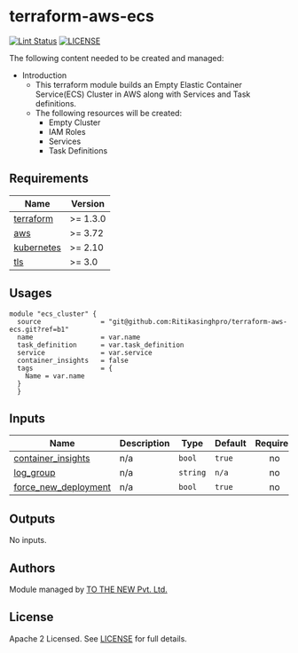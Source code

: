 # terraform-aws-ecs

[![Lint Status](https://github.com/tothenew/terraform-aws-ecs/workflows/Lint/badge.svg)](https://github.com/tothenew/terraform-aws-ecs/actions)
[![LICENSE](https://img.shields.io/github/license/tothenew/terraform-aws-ecs)](https://github.com/tothenew/terraform-aws-ecs/blob/master/LICENSE)

The following content needed to be created and managed:
 - Introduction
     - This terraform module builds an Empty Elastic Container Service(ECS) Cluster in AWS along with Services and Task definitions.
     - The following resources will be created:
        - Empty Cluster 
        - IAM Roles
        - Services
        - Task Definitions


<!-- BEGIN_TF_DOCS -->
## Requirements

| Name | Version |
|------|---------|
| <a name="requirement_terraform"></a> [terraform](#requirement\_terraform) | >= 1.3.0 |
| <a name="requirement_aws"></a> [aws](#requirement\_aws) | >= 3.72 |
| <a name="requirement_kubernetes"></a> [kubernetes](#requirement\_kubernetes) | >= 2.10 |
| <a name="requirement_tls"></a> [tls](#requirement\_tls) | >= 3.0 |

## Usages

```
module "ecs_cluster" {
  source               = "git@github.com:Ritikasinghpro/terraform-aws-ecs.git?ref=b1"
  name                 = var.name
  task_definition      = var.task_definition
  service              = var.service
  container_insights   = false
  tags                 = {
    Name = var.name
  }
  }
```

## Inputs


| Name | Description | Type | Default | Required |
|------|-------------|------|---------|:--------:|
| <a name="container_insights"></a> [container\_insights](#container\insights) | n/a | `bool` | `true` | no |
| <a name="log_group"></a> [log\_group](#log\group) | n/a | `string` | `n/a` | no |
| <a name="force_new_deployment"></a> [force\_new\_deployment](#force\new\deployment) | n/a | `bool` | `true` | no |


## Outputs

No inputs.

## Authors

Module managed by [TO THE NEW Pvt. Ltd.](https://github.com/tothenew)

## License

Apache 2 Licensed. See [LICENSE](https://github.com/tothenew/terraform-aws-ecs/blob/main/LICENSE) for full details.

